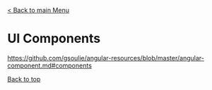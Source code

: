 [< Back to main Menu](https://github.com/gsoulie/Mobile-App-Development/blob/master/angular-formation.md)    

# UI Components

https://github.com/gsoulie/angular-resources/blob/master/angular-component.md#components        


[Back to top](#ui-components)
